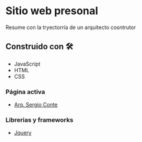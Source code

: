 # Sitio web presonal
Resume con la tryectorría de un arquitecto cosntrutor

## Construido con 🛠️

* JavaScript
* HTML
* CSS

### Página activa
* [Arq. Sergio Conte](https://arqsergioconte.com.ar/)

### Librerias y frameworks
* [Jquery](https://jquery.com/)

